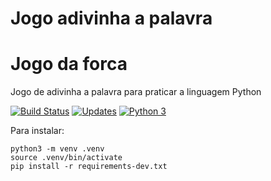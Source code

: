 # Jogo adivinha a palavra
# Jogo da forca
Jogo de adivinha a palavra para praticar a linguagem Python

[![Build Status](https://travis-ci.com/ch-soares/jogo_da_forca_novo.svg?branch=main)](https://travis-ci.com/ch-soares/jogo_da_forca_novo)
[![Updates](https://pyup.io/repos/github/ch-soares/jogo_da_forca_novo/shield.svg)](https://pyup.io/repos/github/ch-soares/jogo_da_forca_novo/)
[![Python 3](https://pyup.io/repos/github/ch-soares/jogo_da_forca_novo/python-3-shield.svg)](https://pyup.io/repos/github/ch-soares/jogo_da_forca_novo/)

Para instalar:

```console
python3 -m venv .venv
source .venv/bin/activate
pip install -r requirements-dev.txt
